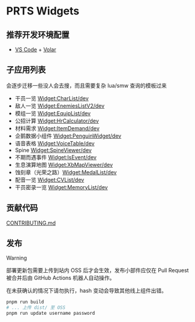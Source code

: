 # PRTS Widgets

## 推荐开发环境配置

- [VS Code](https://code.visualstudio.com/) + [Volar](https://marketplace.visualstudio.com/items?itemName=Vue.volar)

## 子应用列表

会逐步迁移一些没人会去搜，而且需要复杂 lua/smw 查询的模板过来

- 干员一览 [Widget:CharList/dev](https://prts.wiki/w/Widget:CharList/dev)
- 敌人一览 [Widget:EnemiesListV2/dev](https://prts.wiki/w/Widget:EnemiesListV2/dev)
- 模组一览 [Widget:EquipList/dev](https://prts.wiki/w/Widget:EquipList/dev)
- 公招计算 [Widget:HrCalculator/dev](https://prts.wiki/w/Widget:HrCalculator/dev)
- 材料需求 [Widget:ItemDemand/dev](https://prts.wiki/w/Widget:ItemDemand/dev)
- 企鹅数据小组件 [Widget:PenguinWidget/dev](https://prts.wiki/w/Widget:PenguinWidget/dev)
- 语音表格 [Widget:VoiceTable/dev](https://prts.wiki/w/Widget:VoiceTable/dev)
- Spine [Widget:SpineViewer/dev](https://prts.wiki/w/Widget:SpineViewer/dev)
- 不期而遇事件 [Widget:IsEvent/dev](https://prts.wiki/w/Widget:ISEvent/dev)
- 生息演算地图 [Widget:XbMapViewer/dev](https://prts.wiki/w/Widget:XbMapViewer/dev)
- 蚀刻章（光荣之路）[Widget:MedalList/dev](https://prts.wiki/w/Widget:MedalList/dev)
- 配音一览 [Widget:CVList/dev](https://prts.wiki/w/Widget:CVList/dev)
- 干员密录一览 [Widget:MemoryList/dev](https://prts.wiki/w/Widget:MemoryList/dev)

## 贡献代码

[CONTRIBUTING.md](CONTRIBUTING.md)

## 发布

> [!WARNING]
> 部署更新包需要上传到站内 OSS 后才会生效，发布小部件应仅在 Pull Request 被合并后由 GitHub Actions 机器人自动操作。
>
> 在未获确认的情况下请勿执行，hash 变动会导致其他线上组件出错。

```bash
pnpm run build
# ... 上传 dist/ 至 OSS
pnpm run update username password
```
